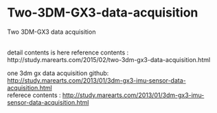 # Two-3DM-GX3-data-acquisition
Two 3DM-GX3 data acquisition

<br>
detail contents is here
reference contents : http://study.marearts.com/2015/02/two-3dm-gx3-data-acquisition.html <br>

one 3dm gx data acquisition 
github: http://study.marearts.com/2013/01/3dm-gx3-imu-sensor-data-acquisition.html <br>
referece contents : http://study.marearts.com/2013/01/3dm-gx3-imu-sensor-data-acquisition.html <br>



